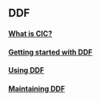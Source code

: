 ## DDF

#### [What is CIC?](/mdsource/WhatIsCIC.md)
#### [Getting started with DDF](/mdsource/DDF_GettingStarted.md)
#### [Using DDF](/mdsource/DDF_UsingDDF.md)
#### [Maintaining DDF](/mdsource/DDF_MaintaingDDF.md)
